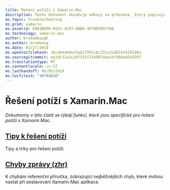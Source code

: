 ```yaml
---
title: Řešení potíží s Xamarin.Mac
description: Tento dokument obsahuje odkazy na průvodce, který popisuje Obecné tipy k řešení potíží pro vývoj Xamarin.Mac a jiné příručce, která obsahuje chyby generovaných zhr, nástroj, který balíčky sestavení do aplikace systému Mac.
ms.topic: troubleshooting
ms.prod: xamarin
ms.assetid: EB81B998-6931-4CD3-8BB0-4679D5B5F39A
ms.technology: xamarin-mac
author: bradumbaugh
ms.author: brumbaug
ms.date: 03/27/2018
ms.openlocfilehash: 16ca64d4dec5ab27955c8c251c2a361541291d6a
ms.sourcegitcommit: ea1dc12a3c2d7322f234997daacbfdb6ad542507
ms.translationtype: MT
ms.contentlocale: cs-CZ
ms.lasthandoff: 06/05/2018
ms.locfileid: "34792626"
---
```

# <a name="xamarinmac-troubleshooting"></a>Řešení potíží s Xamarin.Mac 

_Dokumenty v této části se týkají funkcí, které jsou specifické pro řešení potíží s Xamarin.Mac._

##  <a name="troubleshooting-tipsmactroubleshootingtroubleshootingmd"></a>[Tipy k řešení potíží](~/mac/troubleshooting/troubleshooting.md)

Tipy a triky pro řešení potíží.

##  <a name="errors-messages-mmpmactroubleshootingmmp-errorsmd"></a>[Chyby zprávy (zhr)](~/mac/troubleshooting/mmp-errors.md)

K chybám referenční příručka, zobrazující nejběžnějších chyb, které mohou nastat při sestavování Xamarin.Mac aplikace.

